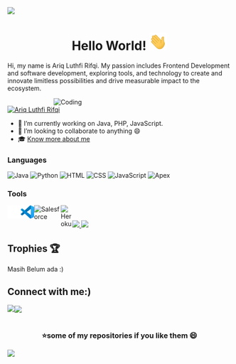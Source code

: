 ![](https://raw.githubusercontent.com/halfrost/halfrost/master/icons/header_.png)

 <h1 align="center">Hello World! <img src="https://raw.githubusercontent.com/ABSphreak/ABSphreak/master/gifs/Hi.gif" width="40px"></h1>

<p> Hi, my name is Ariq Luthfi Rifqi. My passion includes Frontend Development and software development, exploring tools, and technology to create and innovate limitless possibilities and drive measurable impact to the ecosystem.</p>
<img align="right" alt="Coding" width="400" src="https://c.tenor.com/1VEnfKkMGikAAAAd/lofi-girl-music.gif">

<p align="left"> <a href="https://twitter.com/arqluth" target="blank"><img src="https://img.shields.io/twitter/follow/arqluth?logo=twitter&style=for-the-badge" alt="Ariq Luthfi Rifqi" /></a> </p>

- 🔭 I’m currently working on Java, PHP, JavaScript.
- 🌱 I’m looking to collaborate to anything 😄
- 🎓 [Know more about me](https://ttzluthfi.github.io/)

### Languages

![Java](https://img.shields.io/badge/-Java-333333?style=flat&logo=java)
![Python](https://img.shields.io/badge/-Python-333333?style=flat&logo=python)
![HTML](https://img.shields.io/badge/-HTML-333333?style=flat&logo=HTML5)
![CSS](https://img.shields.io/badge/-CSS-333333?style=flat&logo=CSS3&logoColor=1572B6)
![JavaScript](https://img.shields.io/badge/-JAVASCRIPT-333333?style=flat&logo=JAVASCRIPT)
![Apex](https://camo.githubusercontent.com/c9282fbf2ff6598c044b803c0be3288d3f17f7ad86515498c9864be9f7e8d137/68747470733a2f2f696d672e736869656c64732e696f2f62616467652f4f5241434c452d415045582d737563636573732e737667)

### Tools

 <div>
 <img align="left" alt="GitHub" width="30px" src="https://raw.githubusercontent.com/Aakarsh-B/trying-repos/d478b4b0afe6b0fec7a91269e740a51850674bc3/github.svg" />
 <img align="left" alt="Visual Studio Code" width="30px" src="https://raw.githubusercontent.com/github/explore/80688e429a7d4ef2fca1e82350fe8e3517d3494d/topics/visual-studio-code/visual-studio-code.png" />
 <img align = "left" alt="Salesforce" width="60px" src = "https://camo.githubusercontent.com/ad3547ec57ee5877eef636f40cd104da8bbc39f4fa2acb9697d2c55663311b1f/68747470733a2f2f6c6f67696e2e73616c6573666f7263652e636f6d2f696d672f6c6f676f3139302e706e67" />
 <img align = "left" alt="Heroku" width="26px" src =
 https://raw.githubusercontent.com/heroku/favicon/master/favicon.iconset/icon_32x32.png />

</div><br></br>

<a href="https://github.com/ariqluth">
  <img height="180em" src="https://github-readme-stats-eight-theta.vercel.app/api?username=ariqluth&show_icons=true&theme=algolia&include_all_commits=true&count_private=true"/>
  <img height="180em" src="https://github-readme-stats-eight-theta.vercel.app/api/top-langs/?username=ariqluth&layout=compact&langs_count=8&theme=algolia"/>
</a>

## Trophies 🏆
Masih Belum ada :)

## Connect with me:)

<a href="(https://kotakode.com/users/13360/ariqluthfi"> <img align="left" src="https://img.shields.io/badge/Medium-12100E?style=for-the-badge&logo=medium&logoColor=white"  height="30"></a>

<a href="https://www.linkedin.com/in/ariq-luthfi-rifqi-05b947218/"> <img align="center" src="https://img.shields.io/badge/LinkedIn-0077B5?style=for-the-badge&logo=linkedin&logoColor=white" height="25"></a>
<br></br>

<h3 align="center">⭐some of my repositories if you like them 😄</h3>

<img src="https://visitor-badge.laobi.icu/badge?page_id=herkura"></img>





